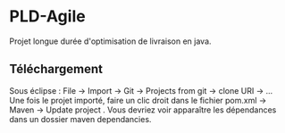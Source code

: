 # PLD-Agile
Projet longue durée d'optimisation de livraison en java.

## Téléchargement 
Sous éclipse :
File -> Import -> Git -> Projects from git -> clone URI -> ...   
Une fois le projet importé, faire un clic droit dans le fichier pom.xml -> Maven -> Update project .
Vous devriez voir apparaître les dépendances dans un dossier maven dependancies.
